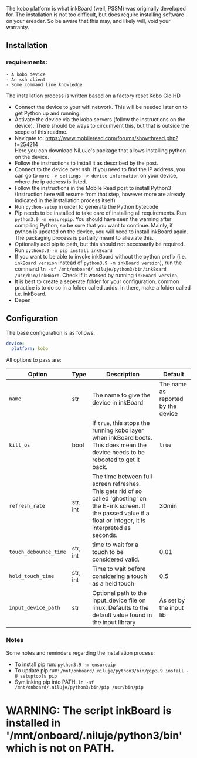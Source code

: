 
The kobo platform is what inkBoard (well, PSSM) was originally developed for. The installation is not too difficult, but does require installing software on your ereader. So be aware that this may, and likely will, void your warranty.

## Installation

### requirements:
    - A kobo device
    - An ssh client
    - Some command line knowledge

The installation process is written based on a factory reset Kobo Glo HD

 - Connect the device to your wifi network. This will be needed later on to get Python up and running.
 - Activate the device via the kobo servers (follow the instructions on the device). There should be ways to circumvent this, but that is outside the scope of this readme.
 - Navigate to: https://www.mobileread.com/forums/showthread.php?t=254214 \
Here you can download NiLuJe's package that allows installing python on the device.
 - Follow the instructions to install it as described by the post.
 - Connect to the device over ssh. If you need to find the IP address, you can go to `more -> settings -> device information` on your device, where the ip address is listed.
 - Follow the instructions in the Mobile Read post to install Python3 (Instruction here will resume from that step, however more are already indicated in the installation process itself)
 - Run `python-setup` in order to generate the Python bytecode
 - Pip needs to be installed to take care of installing all requirements. Run `python3.9 -m ensurepip`. You should have seen the warning after compiling Python, so be sure that you want to continue. Mainly, if python is updated on the device, you will need to install inkBoard again. The packaging process is partially meant to alleviate this.
 - Optionally add pip to path, but this should not necessarily be required. Run `python3.9 -m pip install inkBoard`
 - If you want to be able to invoke inkBoard without the python prefix (i.e. `inkBoard version` instead of `python3.9 -m inkBoard version`), run the command `ln -sf /mnt/onboard/.niluje/python3/bin/inkBoard /usr/bin/inkBoard`. Check if it worked by running `inkBoard version`.
 - It is best to create a seperate folder for your configuration. common practice is to do so in a folder called .adds. In there, make a folder called i.e. inkBoard.
 - Depen



## Configuration

The base configuration is as follows:

```yaml
device:
  platform: kobo
```

All options to pass are:


| **Option**            | **Type** | **Description**                                                                                                                                                             | **Default**                        |
|-----------------------|----------|-----------------------------------------------------------------------------------------------------------------------------------------------------------------------------|------------------------------------|
| `name`                | str      | The name to give the device in inkBoard                                                                                                                                     | The name as reported by the device |
| `kill_os`             | bool     | If `true`, this stops the running kobo layer when inkBoard boots. This does mean the device needs to be rebooted to get it back.                                            | `true`                             |
| `refresh_rate`        | str, int | The time between full screen refreshes. This gets rid of so called 'ghosting' on the E-ink screen. If the passed value if a float or integer, it is interpreted as seconds. | 30min                              |
| `touch_debounce_time` | str, int | time to wait for a touch to be considered valid.                                                                                                                            | 0.01                               |
| `hold_touch_time`     | str, int | Time to wait before considering a touch as a held touch                                                                                                                     | 0.5                                |
| `input_device_path`   | str      | Optional path to the input_device file on linux. Defaults to the default value found in the input library                                                                   | As set by the input lib            |

### Notes

Some notes and reminders regarding the installation process:

- To install pip run: `python3.9 -m ensurepip`
- To update pip run: `/mnt/onboard/.niluje/python3/bin/pip3.9 install -U setuptools pip`
- Symlinking pip into PATH: `ln -sf /mnt/onboard/.niluje/python3/bin/pip /usr/bin/pip`

#  WARNING: The script inkBoard is installed in '/mnt/onboard/.niluje/python3/bin' which is not on PATH.
